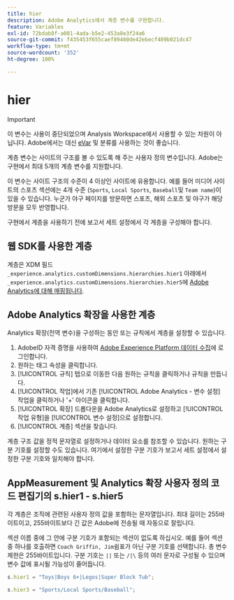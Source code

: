 ```yaml
---
title: hier
description: Adobe Analytics에서 계층 변수를 구현합니다.
feature: Variables
exl-id: 72bdab8f-a001-4ada-b5e2-453a8e3f24a6
source-git-commit: f435453f655caef89460de42ebecf489b021dc47
workflow-type: tm+mt
source-wordcount: '352'
ht-degree: 100%

---
```


# hier

>[!IMPORTANT]
>
>이 변수는 사용이 중단되었으며 Analysis Workspace에서 사용할 수 있는 차원이 아닙니다. Adobe에서는 대신 [eVar](evar.md) 및 분류를 사용하는 것이 좋습니다.

계층 변수는 사이트의 구조를 볼 수 있도록 해 주는 사용자 정의 변수입니다. Adobe는 구현에서 최대 5개의 계층 변수를 지원합니다.

이 변수는 사이트 구조의 수준이 4 이상인 사이트에 유용합니다. 예를 들어 미디어 사이트의 스포츠 섹션에는 4개 수준 (`Sports`, `Local Sports`, `Baseball`및 `Team name`)이 있을 수 있습니다. 누군가 야구 페이지를 방문하면 스포츠, 해외 스포츠 및 야구가 해당 방문을 모두 반영합니다.

구현에서 계층을 사용하기 전에 보고서 세트 설정에서 각 계층을 구성해야 합니다.

## 웹 SDK를 사용한 계층

계층은 XDM 필드 `_experience.analytics.customDimensions.hierarchies.hier1` 아래에서 `_experience.analytics.customDimensions.hierarchies.hier5`에 [Adobe Analytics에 대해 매핑됩니다](https://experienceleague.adobe.com/docs/analytics/implementation/aep-edge/variable-mapping.html).

## Adobe Analytics 확장을 사용한 계층

Analytics 확장(전역 변수)을 구성하는 동안 또는 규칙에서 계층을 설정할 수 있습니다.

1. AdobeID 자격 증명을 사용하여 [Adobe Experience Platform 데이터 수집](https://experience.adobe.com/data-collection)에 로그인합니다.
2. 원하는 태그 속성을 클릭합니다.
3. [!UICONTROL 규칙] 탭으로 이동한 다음 원하는 규칙을 클릭하거나 규칙을 만듭니다.
4. [!UICONTROL 작업]에서 기존 [!UICONTROL Adobe Analytics - 변수 설정] 작업을 클릭하거나 &#39;+&#39; 아이콘을 클릭합니다.
5. [!UICONTROL 확장] 드롭다운을 Adobe Analytics로 설정하고 [!UICONTROL 작업 유형]을 [!UICONTROL 변수 설정]으로 설정합니다.
6. [!UICONTROL 계층] 섹션을 찾습니다.

계층 구조 값을 정적 문자열로 설정하거나 데이터 요소를 참조할 수 있습니다. 원하는 구분 기호를 설정할 수도 있습니다. 여기에서 설정한 구분 기호가 보고서 세트 설정에서 설정한 구분 기호와 일치해야 합니다.

## AppMeasurement 및 Analytics 확장 사용자 정의 코드 편집기의 s.hier1 - s.hier5

각 계층은 조직에 관련된 사용자 정의 값을 포함하는 문자열입니다. 최대 길이는 255바이트이고, 255바이트보다 긴 값은 Adobe에 전송될 때 자동으로 잘립니다.

섹션 이름 중에 그 안에 구분 기호가 포함되는 섹션이 없도록 하십시오. 예를 들어 섹션 중 하나를 호출하면 `Coach Griffin, Jim`쉼표가 아닌 구분 기호를 선택합니다. 총 변수 제한은 255바이트입니다. 구분 기호는 `||` 또는 `/|\` 등의 여러 문자로 구성될 수 있으며 변수 값에 표시될 가능성이 줄어듭니다.

```js
s.hier1 = "Toys|Boys 6+|Legos|Super Block Tub";

s.hier3 = "Sports/Local Sports/Baseball";
```
